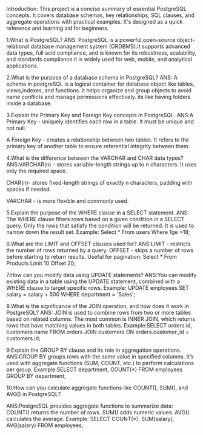  Introduction:
This project is a concise summary of essential PostgreSQL concepts. It covers database schemas, key relationships, SQL clauses, and aggregate operations with practical examples. It's designed as a quick reference and learning aid for beginners.

1.What is PostgreSQL?
ANS: PostgreSQL is a powerful,open-source object-relational database management system (ORDBMS).it supports advanced data types, full acid compliance, and is known for its robustness, scalability, and standards compliance.it is widely used for web, mobile, and analytical applications.

2.What is the purpose of a database schema in PostgreSQL?
ANS: A schema in postgreSQL is a logical container for database object like tables, views,indexes, and functions. it helps organize and group objects to avoid name conflicts and manage permissions effectively. its like having folders inside a database.

3.Explain the Primary Key and Foreign Key concepts in PostgreSQL.
ANS:A Primary Key - uniquely identifies each row in a table. It must be unique and not null.

A Foreign Key - creates a relationship between two tables. It refers to the primary key of another table to ensure referential integrity between them.

4.What is the difference between the VARCHAR and CHAR data types?
ANS:VARCHAR(n) - stores variable-length strings up to n characters. It uses only the required space.

CHAR(n)- stores fixed-length strings of exactly n characters, padding with spaces if needed.

VARCHAR - is more flexible and commonly used. 

5.Explain the purpose of the WHERE clause in a SELECT statement.
ANS: The WHERE clause filters rows based on a given condition in a SELECT query. Only the rows that satisfy the condition will be returned. It is used to narrow down the result set.
Example: Select * From users Where 1ge >18;

6.What are the LIMIT and OFFSET clauses used for?
ANS:LIMIT - restricts the number of rows returned by a query.
OFFSET - skips a number of rows before starting to return results.
Useful for pagination:
Select * From Products Limit 10 Offset 20;

7.How can you modify data using UPDATE statements? 
ANS:You can modify existing data in a table using the UPDATE statement, combined with a WHERE clause to target specific rows.
Example:
UPDATE employees SET salary = salary + 500 WHERE department = 'Sales';

8.What is the significance of the JOIN operation, and how does it work in PostgreSQL?
ANS: JOIN is used to combine rows from two or more tables based on related columns. The most common is INNER JOIN, which returns rows that have matching values in both tables.
Example:SELECT orders.id, customers.name
FROM orders
JOIN customers ON orders.customer_id = customers.id;

9.Explain the GROUP BY clause and its role in aggregation operations.
ANS:GROUP BY groups rows with the same value in specified columns. It’s used with aggregate functions (SUM, COUNT, etc.) to perform calculations per group.
Example:SELECT department, COUNT(*) FROM employees GROUP BY department;

10.How can you calculate aggregate functions like COUNT(), SUM(), and AVG() in PostgreSQL?

ANS:PostgreSQL provides aggregate functions to summarize data:
COUNT() returns the number of rows.
SUM() adds numeric values.
AVG() calculates the average.
Example:
SELECT COUNT(*), SUM(salary), AVG(salary) FROM employees;